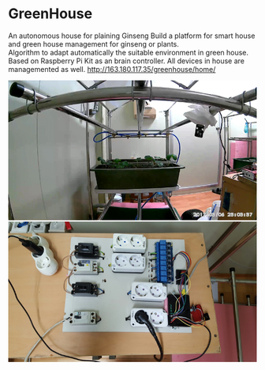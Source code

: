 # GreenHouse
An autonomous house for plaining Ginseng
Build a platform for smart house and green house management for ginseng or plants. \
Algorithm to adapt automatically the suitable environment in green house.
Based on Raspberry Pi Kit as an brain controller. All devices in house are managemented as well.
http://163.180.117.35/greenhouse/home/

![alt tag](https://github.com/icqrx/GreenHouse/blob/master/Picture1.png?raw=true)
![alt tag](https://github.com/icqrx/GreenHouse/blob/master/Picture2.png?raw=true)
